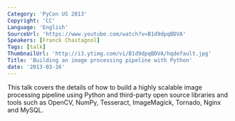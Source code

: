 ```yaml
---
Category: 'PyCon US 2013'
Copyright: 'CC'
Language: 'English'
SourceUrl: 'https://www.youtube.com/watch?v=B1d9dpqBDVA'
Speakers: [Franck Chastagnol]
Tags: [talk]
ThumbnailUrl: 'http://i3.ytimg.com/vi/B1d9dpqBDVA/hqdefault.jpg'
Title: 'Building an image processing pipeline with Python'
date: '2013-03-16'
---
```

This talk covers the details of how to build a highly scalable image processing pipeline using Python and third-party open source libraries and tools such as OpenCV, NumPy, Tesseract, ImageMagick, Tornado, Nginx and MySQL.